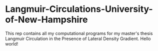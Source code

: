 # Langmuir-Circulations-University-of-New-Hampshire
This rep contains all my computational programs for my master's thesis Langmuir Circulation in the Presence of Lateral Density Gradient. 
Hello world!
